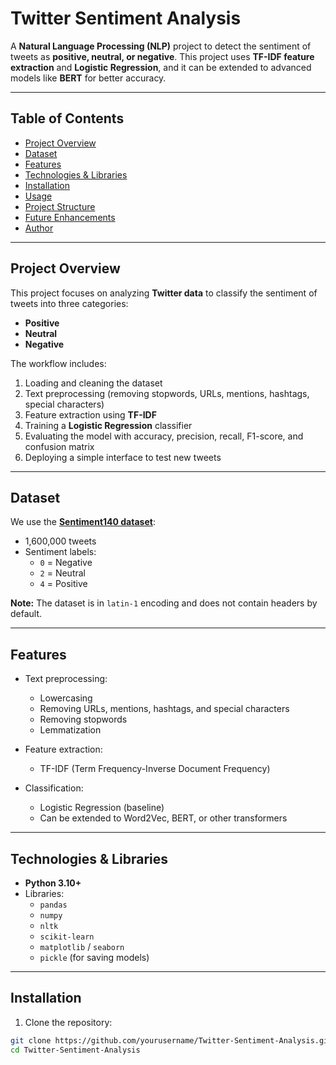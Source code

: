 # Twitter Sentiment Analysis

A **Natural Language Processing (NLP)** project to detect the sentiment of tweets as **positive, neutral, or negative**. This project uses **TF-IDF feature extraction** and **Logistic Regression**, and it can be extended to advanced models like **BERT** for better accuracy.

---

## **Table of Contents**

- [Project Overview](#project-overview)  
- [Dataset](#dataset)  
- [Features](#features)  
- [Technologies & Libraries](#technologies--libraries)  
- [Installation](#installation)  
- [Usage](#usage)  
- [Project Structure](#project-structure)  
- [Future Enhancements](#future-enhancements)  
- [Author](#author)

---

## **Project Overview**

This project focuses on analyzing **Twitter data** to classify the sentiment of tweets into three categories:

- **Positive**  
- **Neutral**  
- **Negative**

The workflow includes:

1. Loading and cleaning the dataset  
2. Text preprocessing (removing stopwords, URLs, mentions, hashtags, special characters)  
3. Feature extraction using **TF-IDF**  
4. Training a **Logistic Regression** classifier  
5. Evaluating the model with accuracy, precision, recall, F1-score, and confusion matrix  
6. Deploying a simple interface to test new tweets

---

## **Dataset**

We use the **[Sentiment140 dataset](https://www.kaggle.com/datasets/kazanova/sentiment140)**:

- 1,600,000 tweets  
- Sentiment labels:
  - `0` = Negative  
  - `2` = Neutral  
  - `4` = Positive  

**Note:** The dataset is in `latin-1` encoding and does not contain headers by default.

---

## **Features**

- Text preprocessing:
  - Lowercasing  
  - Removing URLs, mentions, hashtags, and special characters  
  - Removing stopwords  
  - Lemmatization  

- Feature extraction:
  - TF-IDF (Term Frequency-Inverse Document Frequency)  

- Classification:
  - Logistic Regression (baseline)  
  - Can be extended to Word2Vec, BERT, or other transformers  

---

## **Technologies & Libraries**

- **Python 3.10+**  
- Libraries:
  - `pandas`  
  - `numpy`  
  - `nltk`  
  - `scikit-learn`  
  - `matplotlib` / `seaborn`  
  - `pickle` (for saving models)  

---

## **Installation**

1. Clone the repository:

```bash
git clone https://github.com/yourusername/Twitter-Sentiment-Analysis.git
cd Twitter-Sentiment-Analysis
